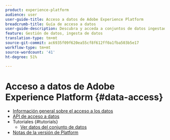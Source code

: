 ```yaml
---
product: experience-platform
audience: user
user-guide-title: Acceso a datos de Adobe Experience Platform
breadcrumb-title: Guía de acceso a datos
user-guide-description: Descubra y acceda a conjuntos de datos ingestados dentro de Platform.
feature: Gestión de datos, ingesta de datos
translation-type: tm+mt
source-git-commit: ac6935f09f620ea55cf8f612ff0a1fba503b5e17
workflow-type: tm+mt
source-wordcount: '41'
ht-degree: 51%

---
```



# Acceso a datos de Adobe Experience Platform {#data-access}

- [Información general sobre el acceso a los datos](home.md)
- [API de acceso a datos](api.md)
- Tutoriales {#tutorials}
   - [Ver datos del conjunto de datos](tutorials/dataset-data.md)
- [Notas de la versión de Platform](https://www.adobe.com/go/platform-release-notes-en)